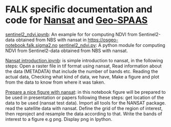 # FALK specific documentation and code for [Nansat](https://nansat.readthedocs.io/en/latest/) and [Geo-SPAAS](https://github.com/nansencenter/django-geo-spaas)

[sentinel2_ndvi.ipynb](sentinel2_ndvi.ipynb): An example for for computing NDVI from Sentinel2-data obtained from NBS with nansat in https://osgeo-notebook.falk.sigma2.no 
[sentinel2_ndvi.py](sentinel2_ndvi.py): A python module for computing NDVI from Sentinel2-data obtained from NBS with nansat.

[Nansat introduction.ipynb](https://github.com/NINAnor/FALK/blob/master/Nansat_Geo-SPAAS/Nansat%20introduction.ipynb): is simple introduction to nansat, in the following steps:
Open a raster file in tif format using nansat,
Read information about the data (METADATA) that include the number of bands etc.
Reading the actual data,
Checking what kind of data, we have, 
Make a figure and plot from the data to know from where it was taken.

[Prepare a nice figure with nansat](): in this notebook figure will be prepared to be used in presentation or papers following these steps: get location of the data to be used (nansat test data). Import all tools for the NANSAT package. read the satellite data with nansat. Define the grid of the region of interest, then reproject and resample the data according to that. Write the bands of interest to a figure e.g png. Display png in Ipython.       
